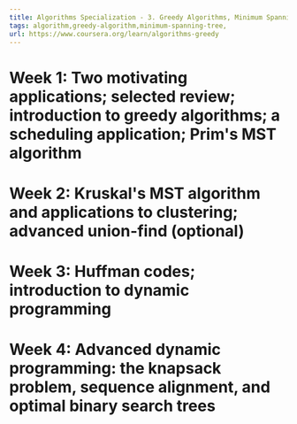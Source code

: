 ```yaml
---
title: Algorithms Specialization - 3. Greedy Algorithms, Minimum Spanning Trees, and Dynamic Programming
tags: algorithm,greedy-algorithm,minimum-spanning-tree,
url: https://www.coursera.org/learn/algorithms-greedy
---
```


# Week 1: Two motivating applications; selected review; introduction to greedy algorithms; a scheduling application; Prim's MST algorithm


# Week 2: Kruskal's MST algorithm and applications to clustering; advanced union-find (optional)


# Week 3: Huffman codes; introduction to dynamic programming


# Week 4: Advanced dynamic programming: the knapsack problem, sequence alignment, and optimal binary search trees


